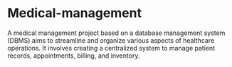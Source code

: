 # Medical-management
A medical management project based on a database management system (DBMS) aims to streamline and organize various aspects of healthcare operations. It involves creating a centralized system to manage patient records, appointments, billing, and inventory.
